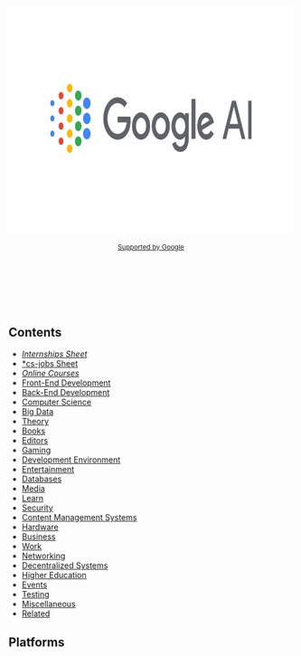 <div align="center">
	<img width="600" height="400" src="share.png" alt="Google AI github">
	<br>
	<p>
		<p>
			<sup>
				<a href="https://github.com/sponsors/sindresorhus">Supported by Google</a>
			</sup>
		</p>
		<br>
		<br>
	</p>
	<br>
	<br>
</div>


## Contents

- [*Internships Sheet*](#internships)
- [*cs-jobs Sheet](#cs-jobs-sheet)
- [*Online Courses*](#online-courses)
- [Front-End Development](#front-end-development)
- [Back-End Development](#back-end-development)
- [Computer Science](#computer-science)
- [Big Data](#big-data)
- [Theory](#theory)
- [Books](#books)
- [Editors](#editors)
- [Gaming](#gaming)
- [Development Environment](#development-environment)
- [Entertainment](#entertainment)
- [Databases](#databases)
- [Media](#media)
- [Learn](#learn)
- [Security](#security)
- [Content Management Systems](#content-management-systems)
- [Hardware](#hardware)
- [Business](#business)
- [Work](#work)
- [Networking](#networking)
- [Decentralized Systems](#decentralized-systems)
- [Higher Education](#higher-education)
- [Events](#events)
- [Testing](#testing)
- [Miscellaneous](#miscellaneous)
- [Related](#related)

## Platforms

